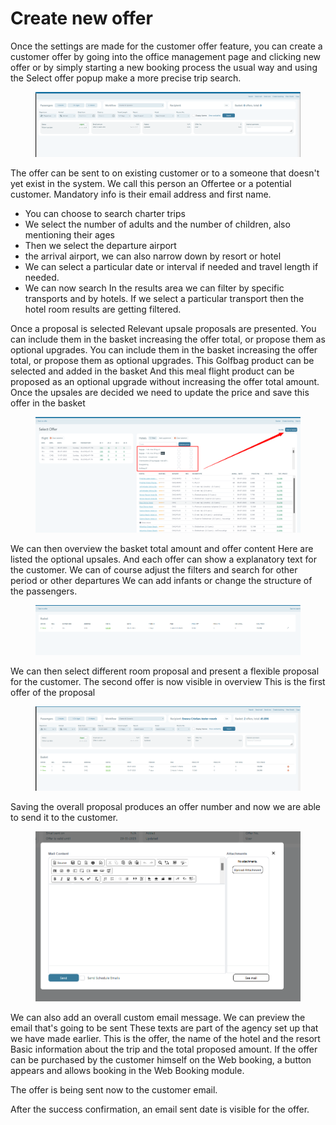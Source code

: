 # Create new offer

Once the settings are made for the customer offer feature, you can create a customer offer by going into the office management page and clicking new offer or by simply starting a new booking process the usual way and using the Select offer popup make a more precise trip search.&#x20;

<figure><img src="../.gitbook/assets/image (1) (1) (1) (1) (1).png" alt=""><figcaption></figcaption></figure>

The offer can be sent to on existing customer or to a someone that doesn't yet exist in the system. We call this person an Offertee or a potential customer. Mandatory info is their email address and first name.

* You can choose to search charter trips&#x20;
* We select the number of adults and the number of children, also mentioning their ages&#x20;
* Then we select the departure airport&#x20;
* the arrival airport, we can also narrow down by resort or hotel&#x20;
* We can select a particular date or interval if needed and travel length if needed.&#x20;
* We can now search In the results area we can filter by specific transports and by hotels. If we select a particular transport then the hotel room results are getting filtered.&#x20;

Once a proposal is selected Relevant upsale proposals are presented. You can include them in the basket increasing the offer total, or propose them as optional upgrades. You can include them in the basket increasing the offer total, or propose them as optional upgrades. This Golfbag product can be selected and added in the basket And this meal flight product can be proposed as an optional upgrade without increasing the offer total amount. Once the upsales are decided we need to update the price and save this offer in the basket&#x20;

<figure><img src="../.gitbook/assets/image (2) (1) (1) (1) (1).png" alt=""><figcaption></figcaption></figure>

We can then overview the basket total amount and offer content Here are listed the optional upsales. And each offer can show a explanatory text for the customer. We can of course adjust the filters and search for other period or other departures We can add infants or change the structure of the passengers.&#x20;

<figure><img src="../.gitbook/assets/image (4) (1) (1) (1) (1).png" alt=""><figcaption></figcaption></figure>

We can then select different room proposal and present a flexible proposal for the customer. The second offer is now visible in overview This is the first offer of the proposal&#x20;

<figure><img src="../.gitbook/assets/image (5) (1) (1) (1) (1).png" alt=""><figcaption></figcaption></figure>

Saving the overall proposal produces an offer number and now we are able to send it to the customer.&#x20;

<figure><img src="../.gitbook/assets/image (7) (1) (1) (1) (1).png" alt=""><figcaption></figcaption></figure>

We can also add an overall custom email message. We can preview the email that's going to be sent These texts are part of the agency set up that we have made earlier. This is the offer, the name of the hotel and the resort Basic information about the trip and the total proposed amount. If the offer can be purchased by the customer himself on the Web booking, a button appears and allows booking in the Web Booking module.&#x20;

The offer is being sent now to the customer email.&#x20;

After the success confirmation, an email sent date is visible for the offer.&#x20;

